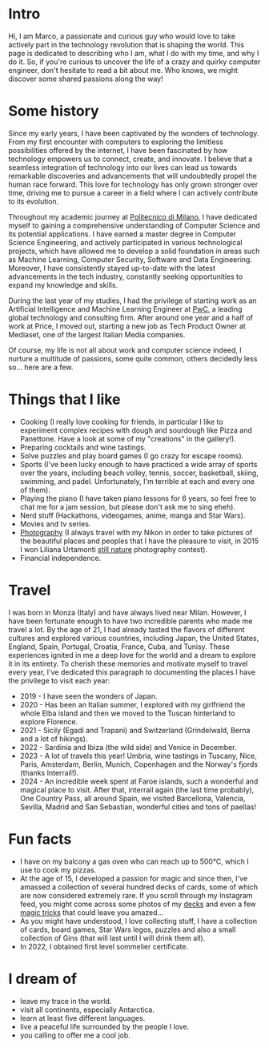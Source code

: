 # Intro

Hi, I am Marco, a passionate and curious guy who would love to take actively part in the technology revolution that is shaping the world. This page is dedicated to describing who I am, what I do with my time, and why I do it. So, if you're curious to uncover the life of a crazy and quirky computer engineer, don't hesitate to read a bit about me. Who knows, we might discover some shared passions along the way!


# Some history

Since my early years, I have been captivated by the wonders of technology. From my first encounter with computers to exploring the limitless possibilities offered by the internet, I have been fascinated by how technology empowers us to connect, create, and innovate. I believe that a seamless integration of technology into our lives can lead us towards remarkable discoveries and advancements that will undoubtedly propel the human race forward. This love for technology has only grown stronger over time, driving me to pursue a career in a field where I can actively contribute to its evolution.

Throughout my academic journey at [Politecnico di Milano](https://www.polimi.it/corsi/corsi-di-laurea-magistrale/M/2022-ing-ind-inf-magord-270-mi-481-computer-science-and-engineering-ingegneria-informatica), I have dedicated myself to gaining a comprehensive understanding of Computer Science and its potential applications. I have earned a master degree in Computer Science Engineering, and actively participated in various technological projects, which have allowed me to develop a solid foundation in areas such as Machine Learning, Computer Security, Software and Data Engineering. Moreover, I have consistently stayed up-to-date with the latest advancements in the tech industry, constantly seeking opportunities to expand my knowledge and skills.

During the last year of my studies, I had the privilege of starting work as an Artificial Intelligence and Machine Learning Engineer at [PwC](https://www.pwc.com/it/it/), a leading global technology and consulting firm.
After around one year and a half of work at Price, I moved out, starting a new job as Tech Product Owner at Mediaset, one of the largest Italian Media companies.

Of course, my life is not all about work and computer science indeed, I nurture a multitude of passions, some quite common, others decidedly less so... here are a few.

# Things that I like

- Cooking (I really love cooking for friends, in particular I like to experiment complex recipes with dough and sourdough like Pizza and Panettone. Have a look at some of my "creations" in the gallery!).
- Preparing cocktails and wine tastings.
- Solve puzzles and play board games (I go crazy for escape rooms).
- Sports (I've been lucky enough to have practiced a wide array of sports over the years, including beach volley, tennis, soccer, basketball, skiing, swimming, and padel. Unfortunately, I'm terrible at each and every one of them).
- Playing the piano (I have taken piano lessons for 6 years, so feel free to chat me for a jam session, but please don't ask me to sing eheh).
- Nerd stuff (Hackathons, videogames, anime, manga and Star Wars).
- Movies and tv series.
- [Photography](https://www.instagram.com/marcobalenoo/) (I always travel with my Nikon in order to take pictures of the beautiful places and peoples that I have the pleasure to visit, in 2015 I won Liliana Urtamonti [still nature](https://www.instagram.com/p/1Ql0DrivyoekSE2An1JIdCRMaRkLcDW62WAho0/) photography contest).
- Financial independence.

# Travel

I was born in Monza (Italy) and have always lived near Milan.
However, I have been fortunate enough to have two incredible parents who made me travel a lot.
By the age of 21, I had already tasted the flavors of different cultures and explored various countries, including Japan, the United States, England, Spain, Portugal, Croatia, France, Cuba, and Tunisy. These experiences ignited in me a deep love for the world and a dream to explore it in its entirety. To cherish these memories and motivate myself to travel every year, I've dedicated this paragraph to documenting the places I have the privilege to visit each year:

- 2019 - I have seen the wonders of Japan.
- 2020 - Has been an Italian summer, I explored with my girlfriend the whole Elba island and then we moved to the Tuscan hinterland to explore Florence.
- 2021 - Sicily (Egadi and Trapani) and Switzerland (Grindelwald, Berna and a lot of hikings).
- 2022 - Sardinia and Ibiza (the wild side) and Venice in December.
- 2023 - A lot of travels this year! Umbria, wine tastings in Tuscany, Nice, Paris, Amsterdam, Berlin, Munich, Copenhagen and the Norway's fjords (thanks Interrail!).
- 2024 - An incredible week spent at Faroe islands, such a wonderful and magical place to visit. After that, interrail again (the last time probably), One Country Pass, all around Spain, we visited Barcellona, Valencia, Sevilla, Madrid and San Sebastian, wonderful cities and tons of paellas!

# Fun facts

- I have on my balcony a gas oven who can reach up to 500°C, which I use to cook my pizzas.
- At the age of 15, I developed a passion for magic and since then, I've amassed a collection of several hundred decks of cards, some of which are now considered extremely rare. If you scroll through my Instagram feed, you might come across some photos of my [decks](https://www.instagram.com/p/BPXnn4jgtAs/) and even a few [magic tricks](https://www.instagram.com/p/BNj0YD5jYxE/) that could leave you amazed...
- As you might have understood, I love collecting stuff, I have a collection of cards, board games, Star Wars legos, puzzles and also a small collection of Gins (that will last until I will drink them all).
- In 2022, I obtained first level sommelier certificate.

# I dream of

- leave my trace in the world.
- visit all continents, especially Antarctica.
- learn at least five different languages.
- live a peaceful life surrounded by the people I love.
- you calling to offer me a cool job.

